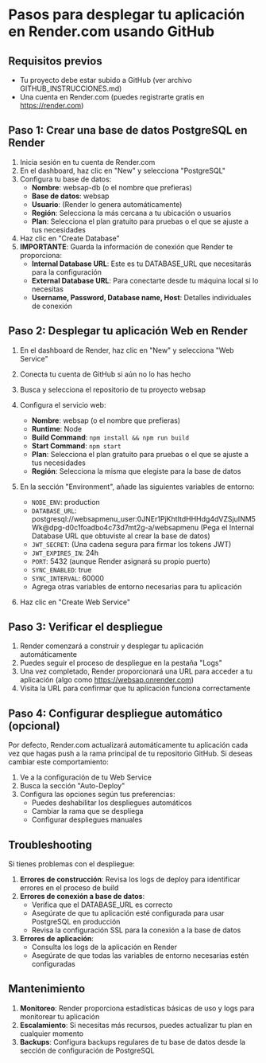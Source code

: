 # Pasos para desplegar tu aplicación en Render.com usando GitHub

## Requisitos previos
- Tu proyecto debe estar subido a GitHub (ver archivo GITHUB_INSTRUCCIONES.md)
- Una cuenta en Render.com (puedes registrarte gratis en https://render.com)

## Paso 1: Crear una base de datos PostgreSQL en Render

1. Inicia sesión en tu cuenta de Render.com
2. En el dashboard, haz clic en "New" y selecciona "PostgreSQL"
3. Configura tu base de datos:
   - **Nombre**: websap-db (o el nombre que prefieras)
   - **Base de datos**: websap
   - **Usuario**: (Render lo genera automáticamente)
   - **Región**: Selecciona la más cercana a tu ubicación o usuarios
   - **Plan**: Selecciona el plan gratuito para pruebas o el que se ajuste a tus necesidades
4. Haz clic en "Create Database"
5. **IMPORTANTE**: Guarda la información de conexión que Render te proporciona:
   - **Internal Database URL**: Este es tu DATABASE_URL que necesitarás para la configuración
   - **External Database URL**: Para conectarte desde tu máquina local si lo necesitas
   - **Username, Password, Database name, Host**: Detalles individuales de conexión

## Paso 2: Desplegar tu aplicación Web en Render

1. En el dashboard de Render, haz clic en "New" y selecciona "Web Service"
2. Conecta tu cuenta de GitHub si aún no lo has hecho
3. Busca y selecciona el repositorio de tu proyecto websap
4. Configura el servicio web:
   - **Nombre**: websap (o el nombre que prefieras)
   - **Runtime**: Node
   - **Build Command**: `npm install && npm run build`
   - **Start Command**: `npm start`
   - **Plan**: Selecciona el plan gratuito para pruebas o el que se ajuste a tus necesidades
   - **Región**: Selecciona la misma que elegiste para la base de datos

5. En la sección "Environment", añade las siguientes variables de entorno:
   - `NODE_ENV`: production
   - `DATABASE_URL`: postgresql://websapmenu_user:0JNEr1PjKhtItdHHHdg4dVZSjuINM5Wk@dpg-d0c1foadbo4c73d7mt2g-a/websapmenu (Pega el Internal Database URL que obtuviste al crear la base de datos)
   - `JWT_SECRET`: (Una cadena segura para firmar los tokens JWT)
   - `JWT_EXPIRES_IN`: 24h
   - `PORT`: 5432 (aunque Render asignará su propio puerto)
   - `SYNC_ENABLED`: true
   - `SYNC_INTERVAL`: 60000
   - Agrega otras variables de entorno necesarias para tu aplicación

6. Haz clic en "Create Web Service"

## Paso 3: Verificar el despliegue

1. Render comenzará a construir y desplegar tu aplicación automáticamente
2. Puedes seguir el proceso de despliegue en la pestaña "Logs"
3. Una vez completado, Render proporcionará una URL para acceder a tu aplicación (algo como https://websap.onrender.com)
4. Visita la URL para confirmar que tu aplicación funciona correctamente

## Paso 4: Configurar despliegue automático (opcional)

Por defecto, Render.com actualizará automáticamente tu aplicación cada vez que hagas push a la rama principal de tu repositorio GitHub. Si deseas cambiar este comportamiento:

1. Ve a la configuración de tu Web Service
2. Busca la sección "Auto-Deploy"
3. Configura las opciones según tus preferencias:
   - Puedes deshabilitar los despliegues automáticos
   - Cambiar la rama que se despliega
   - Configurar despliegues manuales

## Troubleshooting

Si tienes problemas con el despliegue:

1. **Errores de construcción**: Revisa los logs de deploy para identificar errores en el proceso de build
2. **Errores de conexión a base de datos**:
   - Verifica que el DATABASE_URL es correcto
   - Asegúrate de que tu aplicación esté configurada para usar PostgreSQL en producción
   - Revisa la configuración SSL para la conexión a la base de datos
3. **Errores de aplicación**: 
   - Consulta los logs de la aplicación en Render
   - Asegúrate de que todas las variables de entorno necesarias estén configuradas

## Mantenimiento

1. **Monitoreo**: Render proporciona estadísticas básicas de uso y logs para monitorear tu aplicación
2. **Escalamiento**: Si necesitas más recursos, puedes actualizar tu plan en cualquier momento
3. **Backups**: Configura backups regulares de tu base de datos desde la sección de configuración de PostgreSQL